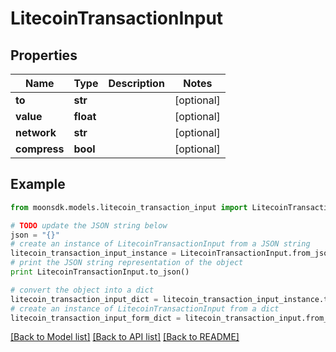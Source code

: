 # LitecoinTransactionInput


## Properties

Name | Type | Description | Notes
------------ | ------------- | ------------- | -------------
**to** | **str** |  | [optional] 
**value** | **float** |  | [optional] 
**network** | **str** |  | [optional] 
**compress** | **bool** |  | [optional] 

## Example

```python
from moonsdk.models.litecoin_transaction_input import LitecoinTransactionInput

# TODO update the JSON string below
json = "{}"
# create an instance of LitecoinTransactionInput from a JSON string
litecoin_transaction_input_instance = LitecoinTransactionInput.from_json(json)
# print the JSON string representation of the object
print LitecoinTransactionInput.to_json()

# convert the object into a dict
litecoin_transaction_input_dict = litecoin_transaction_input_instance.to_dict()
# create an instance of LitecoinTransactionInput from a dict
litecoin_transaction_input_form_dict = litecoin_transaction_input.from_dict(litecoin_transaction_input_dict)
```
[[Back to Model list]](../README.md#documentation-for-models) [[Back to API list]](../README.md#documentation-for-api-endpoints) [[Back to README]](../README.md)


